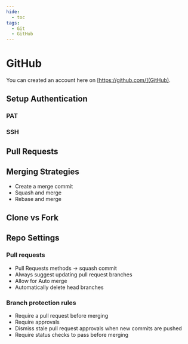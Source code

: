 ```yaml
---
hide:
  - toc
tags:
  - Git
  - GitHub
---
```


# GitHub

You can created an account here on [https://github.com/](GitHub).

## Setup Authentication

### PAT

### SSH

## Pull Requests

## Merging Strategies

- Create a merge commit
- Squash and merge
- Rebase and merge

## Clone vs Fork

## Repo Settings

### Pull requests

- Pull Requests methods -> squash commit
- Always suggest updating pull request branches 
- Allow for Auto merge
- Automatically delete head branches

### Branch protection rules

- Require a pull request before merging 
- Require approvals 
- Dismiss stale pull request approvals when new commits are pushed
- Require status checks to pass before merging